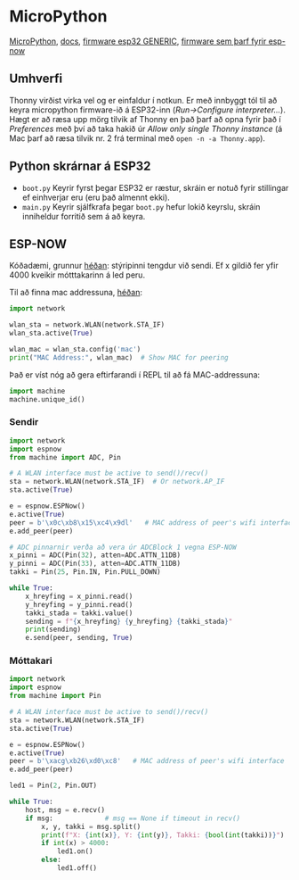 # MicroPython

[MicroPython](https://micropython.org), [docs](https://docs.micropython.org/), [firmware esp32 GENERIC](https://micropython.org/download/esp32/), [firmware sem þarf fyrir esp-now](https://github.com/glenn20/micropython-espnow-images/tree/main/20230427-v1.20.0-espnow-2-gcc4c716f6)

## Umhverfi

Thonny virðist virka vel og er einfaldur í notkun. Er með innbyggt tól til að keyra micropython firmware-ið á ESP32-inn (*Run->Configure interpreter...*). Hægt er að ræsa upp mörg tilvik af Thonny en það þarf að opna fyrir það í *Preferences* með því að taka hakið úr *Allow only single Thonny instance* (á Mac þarf að ræsa tilvik nr. 2 frá terminal með `open -n -a Thonny.app`). 

## Python skrárnar á ESP32

- `boot.py` Keyrir fyrst þegar ESP32 er ræstur, skráin er notuð fyrir stillingar ef einhverjar eru (eru það almennt ekki).
- `main.py` Keyrir sjálfkrafa þegar `boot.py` hefur lokið keyrslu, skráin inniheldur forritið sem á að keyra.

## ESP-NOW

Kóðadæmi, grunnur [héðan](https://micropython-glenn20.readthedocs.io/en/latest/library/espnow.html): stýripinni tengdur við sendi. Ef x gildið fer yfir 4000 kveikir mótttakarinn á led peru. 

Til að finna mac addressuna, [héðan](https://stackoverflow.com/questions/71902740/how-to-retrieve-and-format-wifi-mac-address-in-micropython-on-esp32):

```python
import network

wlan_sta = network.WLAN(network.STA_IF)
wlan_sta.active(True)

wlan_mac = wlan_sta.config('mac')
print("MAC Address:", wlan_mac)  # Show MAC for peering
```

Það er víst nóg að gera eftirfarandi í REPL til að fá MAC-addressuna:
```python
import machine
machine.unique_id()
```

### Sendir

```python
import network
import espnow
from machine import ADC, Pin

# A WLAN interface must be active to send()/recv()
sta = network.WLAN(network.STA_IF)  # Or network.AP_IF
sta.active(True)

e = espnow.ESPNow()
e.active(True)
peer = b'\x0c\xb8\x15\xc4\x9dl'   # MAC address of peer's wifi interface
e.add_peer(peer)

# ADC pinnarnir verða að vera úr ADCBlock 1 vegna ESP-NOW
x_pinni = ADC(Pin(32), atten=ADC.ATTN_11DB)
y_pinni = ADC(Pin(33), atten=ADC.ATTN_11DB)
takki = Pin(25, Pin.IN, Pin.PULL_DOWN)

while True:
    x_hreyfing = x_pinni.read()
    y_hreyfing = y_pinni.read()
    takki_stada = takki.value()
    sending = f"{x_hreyfing} {y_hreyfing} {takki_stada}"
    print(sending)
    e.send(peer, sending, True)  
```

### Móttakari

```python
import network
import espnow
from machine import Pin

# A WLAN interface must be active to send()/recv()
sta = network.WLAN(network.STA_IF)
sta.active(True)

e = espnow.ESPNow()
e.active(True)
peer = b'\xacg\xb26\xd0\xc8'   # MAC address of peer's wifi interface
e.add_peer(peer)

led1 = Pin(2, Pin.OUT)

while True:
    host, msg = e.recv()
    if msg:             # msg == None if timeout in recv()
        x, y, takki = msg.split()
        print(f"X: {int(x)}, Y: {int(y)}, Takki: {bool(int(takki))}")
        if int(x) > 4000:
            led1.on()
        else:
            led1.off()
```
